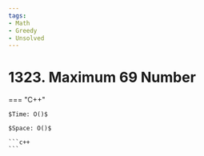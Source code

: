 ```yaml
---
tags:
- Math
- Greedy
- Unsolved
---
```



# 1323. Maximum 69 Number

=== "C++"

    $Time: O()$

    $Space: O()$

    ```c++
    ```